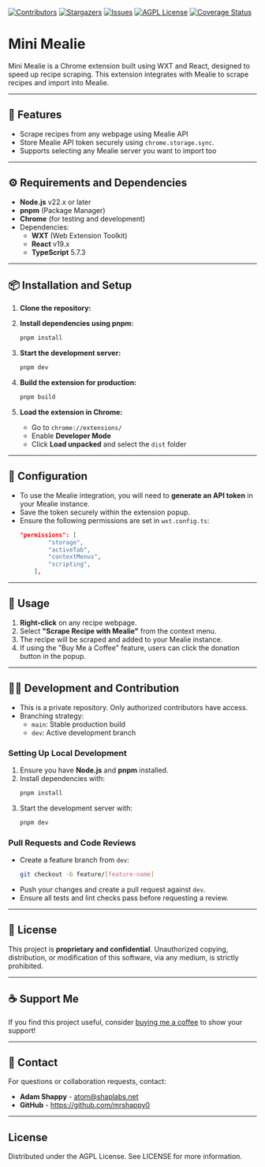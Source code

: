 [![Contributors][contributors-shield]][contributors-url]
[![Stargazers][stars-shield]][stars-url]
[![Issues][issues-shield]][issues-url]
[![AGPL License][license-shield]][license-url]
[![Coverage Status][coverage-shield]][coverage-url]

# Mini Mealie

Mini Mealie is a Chrome extension built using WXT and React, designed to speed up recipe scraping. This extension integrates with Mealie to scrape recipes and import into Mealie.

---

## 🚀 Features

- Scrape recipes from any webpage using Mealie API
- Store Mealie API token securely using `chrome.storage.sync`.
- Supports selecting any Mealie server you want to import too

---

## ⚙️ Requirements and Dependencies

- **Node.js** v22.x or later
- **pnpm** (Package Manager)
- **Chrome** (for testing and development)
- Dependencies:
    - **WXT** (Web Extension Toolkit)
    - **React** v19.x
    - **TypeScript** 5.7.3

---

## 📦 Installation and Setup

1. **Clone the repository:**

2. **Install dependencies using pnpm:**

    ```bash
    pnpm install
    ```

3. **Start the development server:**

    ```bash
    pnpm dev
    ```

4. **Build the extension for production:**

    ```bash
    pnpm build
    ```

5. **Load the extension in Chrome:**
    - Go to `chrome://extensions/`
    - Enable **Developer Mode**
    - Click **Load unpacked** and select the `dist` folder

---

## 🔑 Configuration

- To use the Mealie integration, you will need to **generate an API token** in your Mealie instance.
- Save the token securely within the extension popup.
- Ensure the following permissions are set in `wxt.config.ts`:
    ```json
    "permissions": [
            "storage",
            "activeTab",
            "contextMenus",
            "scripting",
        ],
    ```

---

## 🚀 Usage

1. **Right-click** on any recipe webpage.
2. Select **"Scrape Recipe with Mealie"** from the context menu.
3. The recipe will be scraped and added to your Mealie instance.
4. If using the "Buy Me a Coffee" feature, users can click the donation button in the popup.

---

## 👨‍💻 Development and Contribution

- This is a private repository. Only authorized contributors have access.
- Branching strategy:
    - `main`: Stable production build
    - `dev`: Active development branch

### Setting Up Local Development

1. Ensure you have **Node.js** and **pnpm** installed.
2. Install dependencies with:
    ```bash
    pnpm install
    ```
3. Start the development server with:
    ```bash
    pnpm dev
    ```

### Pull Requests and Code Reviews

- Create a feature branch from `dev`:
    ```bash
    git checkout -b feature/[feature-name]
    ```
- Push your changes and create a pull request against `dev`.
- Ensure all tests and lint checks pass before requesting a review.

---

## 📄 License

This project is **proprietary and confidential**. Unauthorized copying, distribution, or modification of this software, via any medium, is strictly prohibited.

---

## ☕ Support Me

If you find this project useful, consider [buying me a coffee](https://www.buymeacoffee.com/yourusername) to show your support!

---

## 📧 Contact

For questions or collaboration requests, contact:

- **Adam Shappy** - atom@shaplabs.net
- **GitHub** - https://github.com/mrshappy0

---

## License

Distributed under the AGPL License. See LICENSE for more information.

[contributors-shield]: https://img.shields.io/github/contributors/mrshappy0/mini-mealie.svg?style=for-the-badge
[contributors-url]: https://github.com/mrshappy0/mini-mealie/graphs/contributors
[stars-shield]: https://img.shields.io/github/stars/mrshappy0/mini-mealie.svg?style=for-the-badge
[stars-url]: https://github.com/mrshappy0/mini-mealie/stargazers
[issues-shield]: https://img.shields.io/github/issues/mrshappy0/mini-mealie.svg?style=for-the-badge
[issues-url]: https://github.com/mrshappy0/mini-mealie/issues
[license-shield]: https://img.shields.io/github/license/mrshappy0/mini-mealie.svg?style=for-the-badge
[license-url]: https://github.com/mrshappy0/mini-mealie/blob/main/LICENSE
[coverage-shield]: https://img.shields.io/endpoint?url=https://adam-shappy.com/mini-mealie/coverage.json&style=for-the-badge
[coverage-url]: https://adam-shappy.com/mini-mealie/coverage.json
